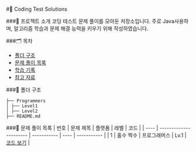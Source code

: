 #📝 Coding Test Solutions

###👋 프로젝트 소개
코딩 테스트 문제 풀이를 모아둔 저장소입니다. 주로 Java사용하며, 알고리즘 학습과 문제 해결 능력을 키우기 위해 작성하였습니다.

###🗂️ 목차
- [폴더 구조](#폴더-구조)
- [문제 풀이 목록](#문제-풀이-목록)
- [학습 기록](#학습-기록)
- [참고 자료](#참고-자료)

###📂 폴더 구조
```
├── Programmers
│ ├── Level1
│ ├── Level2
├── README.md
```

###📑 문제 풀이 목록
| 번호 | 문제 제목              | 플랫폼      | 레벨 | 코드        |
| ---- | ---------------------- | ----------- | ---- | ----------- |
| 1    | 홀수 짝수              | 프로그래머스 | Lv.1 | [코드 보기](./Programmers/Level1/OddEven.java) |
